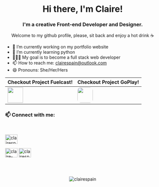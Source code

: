<h1 align="center"> Hi there, I'm Claire!</h1>

<h3 align="center"> I'm a creative Front-end Developer and Designer.</h3>

<p align="center">Welcome to my github profile, please, sit back and enjoy a hot drink ☕</p>

- 🔭 I’m currently working on my portfolio website
- 🌱 I’m currently learning python
- 👨🏻‍💻 My goal is to become a full stack web developer
- 📫 How to reach me: clairespain@outlook.com
- 😄 Pronouns: She/Her/Hers
  
| Checkout Project Fuelcast!             | Checkout Project GoPlay!              |
| ------------------------------------- | ------------------------------------- |
|<a align="center" href="https://www.fuelcast.net"> <img  align="center"  src="https://assets.codepen.io/5120460/wildfire.png" width="50px">                    | <a align="center" href="https://play.google.com/store/apps/details?id=com.montana_rep_app&hl=en_US&gl=US"><img  align="center" src="https://assets.codepen.io/5120460/goplay.webp" width="50px" style="border-radius: 20%;"></a> |



<!-- <p align="center"> <a href="https://github.com/ryo-ma/github-profile-trophy"><img src="https://github-profile-trophy.vercel.app/?username=clairespain&row=1&theme=gitdimmed&margin-w=15&margin-h=15&no-frame=true" alt="clairespain" /></a> </p> -->

<h3 align="left">📫 Connect with me:</h3>
<br/>
<p align="left">


<a href="https://dribbble.com/clairespain" target="blank"><img align="center" src="https://raw.githubusercontent.com/rahuldkjain/github-profile-readme-generator/master/src/images/icons/Social/dribbble.svg" alt="clairespain" height="30" width="40" /></a>

<a href="[https://linkedin.com/in/claire-spain](https://www.linkedin.com/in/claire-spain/)" target="blank"><img align="center" src="https://raw.githubusercontent.com/rahuldkjain/github-profile-readme-generator/master/src/images/icons/Social/linked-in-alt.svg" alt="claire-spain" height="30" width="40" /></a>
<a href="https://www.behance.net/clairespain/projects" target="blank"><img align="center" src="https://raw.githubusercontent.com/rahuldkjain/github-profile-readme-generator/master/src/images/icons/Social/behance.svg" alt="clairespain" height="30" width="40" /></a>

<!-- </p> -->
<br/>
<br/>


<!-- <h3 align="left">Languages and Tools:</h3>
<br/>
<p align="left"> <a href="https://developer.android.com" target="_blank"> <img src="https://raw.githubusercontent.com/devicons/devicon/master/icons/android/android-original-wordmark.svg" alt="android" width="40" height="40"/> </a> <a href="https://getbootstrap.com" target="_blank"> <img src="https://raw.githubusercontent.com/devicons/devicon/master/icons/bootstrap/bootstrap-plain-wordmark.svg" alt="bootstrap" width="40" height="40"/> </a> <a href="https://canvasjs.com" target="_blank"> <img src="https://raw.githubusercontent.com/Hardik0307/Hardik0307/master/assets/canvasjs-charts.svg" alt="canvasjs" width="40" height="40"/> </a> <a href="https://www.w3schools.com/css/" target="_blank"> <img src="https://raw.githubusercontent.com/devicons/devicon/master/icons/css3/css3-original-wordmark.svg" alt="css3" width="40" height="40"/> </a> <a href="https://firebase.google.com/" target="_blank"> <img src="https://www.vectorlogo.zone/logos/firebase/firebase-icon.svg" alt="firebase" width="40" height="40"/> </a> <a href="https://cloud.google.com" target="_blank"> <img src="https://www.vectorlogo.zone/logos/google_cloud/google_cloud-icon.svg" alt="gcp" width="40" height="40"/> </a> <a href="https://git-scm.com/" target="_blank"> <img src="https://www.vectorlogo.zone/logos/git-scm/git-scm-icon.svg" alt="git" width="40" height="40"/> </a> <a href="https://www.w3.org/html/" target="_blank"> <img src="https://raw.githubusercontent.com/devicons/devicon/master/icons/html5/html5-original-wordmark.svg" alt="html5" width="40" height="40"/> </a> <a href="https://www.adobe.com/in/products/illustrator.html" target="_blank"> <img src="https://www.vectorlogo.zone/logos/adobe_illustrator/adobe_illustrator-icon.svg" alt="illustrator" width="40" height="40"/> </a> <a href="https://developer.mozilla.org/en-US/docs/Web/JavaScript" target="_blank"> <img src="https://raw.githubusercontent.com/devicons/devicon/master/icons/javascript/javascript-original.svg" alt="javascript" width="40" height="40"/> </a> <a href="https://www.microsoft.com/en-us/sql-server" target="_blank"> <img src="https://www.svgrepo.com/show/303229/microsoft-sql-server-logo.svg" alt="mssql" width="40" height="40"/> </a> <a href="https://www.mysql.com/" target="_blank"> <img src="https://raw.githubusercontent.com/devicons/devicon/master/icons/mysql/mysql-original-wordmark.svg" alt="mysql" width="40" height="40"/> </a> <a href="https://www.photoshop.com/en" target="_blank"> <img src="https://raw.githubusercontent.com/devicons/devicon/master/icons/photoshop/photoshop-line.svg" alt="photoshop" width="40" height="40"/> </a> <a href="https://www.php.net" target="_blank"> <img src="https://raw.githubusercontent.com/devicons/devicon/master/icons/php/php-original.svg" alt="php" width="40" height="40"/> </a> <a href="https://reactjs.org/" target="_blank"> <img src="https://raw.githubusercontent.com/devicons/devicon/master/icons/react/react-original-wordmark.svg" alt="react" width="40" height="40"/> </a> <a href="https://reactnative.dev/" target="_blank"> <img src="https://reactnative.dev/img/header_logo.svg" alt="reactnative" width="40" height="40"/> </a> <a href="https://unity.com/" target="_blank"> <img src="https://www.vectorlogo.zone/logos/unity3d/unity3d-icon.svg" alt="unity" width="40" height="40"/> </a> <a href="https://www.adobe.com/products/xd.html" target="_blank"> <img src="https://cdn.worldvectorlogo.com/logos/adobe-xd.svg" alt="xd" width="40" height="40"/> </a> </p>

<br/>
 -->

<!-- <p align="center">&nbsp;<img align="center" src="https://github-readme-stats.vercel.app/api?username=clairespain&show_icons=true&locale=en" alt="clairespain" /></p> -->

<p align="center"><img align="center" src="https://github-readme-streak-stats.herokuapp.com/?user=clairespain&" alt="clairespain" /></p>

